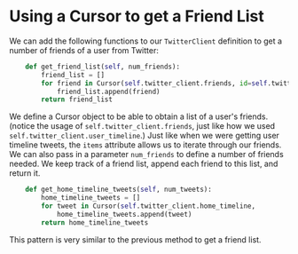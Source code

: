 # Using a Cursor to get a Friend List

We can add the following functions to our `TwitterClient` definition to get a number of friends of a user from Twitter:

```python
    def get_friend_list(self, num_friends):
        friend_list = []
        for friend in Cursor(self.twitter_client.friends, id=self.twitter_user).items(num_friends):
            friend_list.append(friend)
        return friend_list
```

We define a Cursor object to be able to obtain a list of a user's friends. (notice the usage of `self.twitter_client.friends`, just like how we used `self.twitter_client.user_timeline`.) Just like when we were getting user timeline tweets, the `items` attribute allows us to iterate through our friends. We can also pass in a parameter `num_friends` to define a number of friends needed. We keep track of a friend list, append each friend to this list, and return it.

```python
    def get_home_timeline_tweets(self, num_tweets):
        home_timeline_tweets = []
        for tweet in Cursor(self.twitter_client.home_timeline, 			   id=self.twitter_user).items(num_tweets):
            home_timeline_tweets.append(tweet)
        return home_timeline_tweets
```

This pattern is very similar to the previous method to get a friend list.